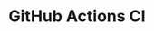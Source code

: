# GitHub Actions CI

















































































































































































































































































































































































































































































































































































































































































































































































































































































































































































































































































































































































































































































































































































































































































































































































































































































































































































































































































































































































































































































































































































































































































































































































































































































































































































































































































































































































































































































































































































































































































































